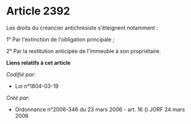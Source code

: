 # Article 2392

Les droits du créancier antichrésiste s'éteignent notamment :

1° Par l'extinction de l'obligation principale ;

2° Par la restitution anticipée de l'immeuble à son propriétaire.

**Liens relatifs à cet article**

_Codifié par_:

  - Loi n°1804-03-19

_Créé par_:

  - Ordonnance n°2006-346 du 23 mars 2006 - art. 16 () JORF 24 mars 2006
